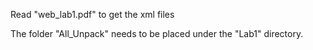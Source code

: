 Read "web_lab1.pdf" to get the xml files

The folder "All_Unpack" needs to be placed under the "Lab1" directory.